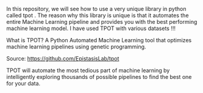 In this repository, we will see how to use a very unique library in python called tpot . 
The reason why this library is unique is that it automates the entire Machine Learning pipeline and 
provides you with the best performing machine learning model. I have used TPOT with various datasets !!!


What is TPOT?
A Python Automated Machine Learning tool that optimizes machine learning pipelines using genetic programming.

Source: https://github.com/EpistasisLab/tpot

TPOT will automate the most tedious part of machine learning by intelligently exploring thousands of possible pipelines to find the best one for your data.


